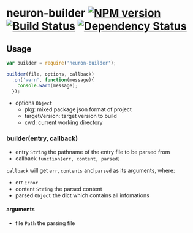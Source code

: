 # neuron-builder [![NPM version](https://badge.fury.io/js/neuron-builder.png)](http://badge.fury.io/js/neuron-builder) [![Build Status](https://travis-ci.org/cortexjs/neuron-builder.png?branch=master)](https://travis-ci.org/cortexjs/neuron-builder) [![Dependency Status](https://gemnasium.com/cortexjs/neuron-builder.png)](https://gemnasium.com/cortexjs/neuron-builder)

## Usage

```js
var builder = require('neuron-builder');

builder(file, options, callback)
  .on('warn', function(message){
    console.warn(message);
  });
```

- options `Object`
  - pkg: mixed package json format of project
  - targetVersion: target version to build
  - cwd: current working directory

### builder(entry, callback)

- entry `String` the pathname of the entry file to be parsed from
- callback `function(err, content, parsed)`

`callback` will get `err`, `contents` and `parsed` as its arguments, where:

- err `Error`
- content `String` the parsed content
- parsed `Object` the dict which contains all infomations

#### arguments
  
- file `Path` the parsing file


